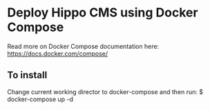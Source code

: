 Deploy Hippo CMS using Docker Compose
=====================================
Read more on Docker Compose documentation here: https://docs.docker.com/compose/

To install
----------
Change current working director to docker-compose and then run:
$ docker-compose up -d
